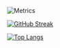 ![Metrics](https://metrics.lecoq.io/Sulcrus?template=classic&achievements=1&introduction=1&skyline=1&projects=1&gists=1&reactions=1&sponsorships=1&stargazers=1&splatoon=1&leetcode=1&base=header%2C%20activity%2C%20community%2C%20repositories%2C%20metadata&base.indepth=false&base.hireable=false&base.skip=false&stargazers=false&stargazers.days=14&stargazers.charts=true&stargazers.charts.type=classic&stargazers.worldmap=false&stargazers.worldmap.sample=0&reactions=false&reactions.limit=200&reactions.limit.issues=100&reactions.limit.discussions=100&reactions.limit.discussions.comments=100&reactions.days=0&reactions.display=absolute&sponsorships=false&sponsorships.sections=amount%2C%20sponsorships&sponsorships.size=24&achievements=false&achievements.threshold=C&achievements.secrets=true&achievements.display=detailed&achievements.limit=0&gists=false&projects=false&projects.limit=4&projects.descriptions=false&introduction=false&introduction.title=true&skyline=false&skyline.year=current-year&skyline.frames=60&skyline.quality=0.5&skyline.compatibility=false&skyline.settings=%7B%0A%20%20%22url%22%3A%20%22https%3A%2F%2Fskyline.github.com%2F%24%7Blogin%7D%2F%24%7Byear%7D%22%2C%0A%20%20%22ready%22%3A%20%22%5B...document.querySelectorAll('span')%5D.map(span%20%3D%3E%20span.innerText).includes('Share%20on%20Twitter')%22%2C%0A%20%20%22wait%22%3A%201%2C%0A%20%20%22hide%22%3A%20%22button%2C%20footer%2C%20a%22%0A%7D%0A&leetcode=false&leetcode.user=.user.login&leetcode.sections=solved&leetcode.limit.skills=10&leetcode.limit.recent=2&splatoon=false&splatoon.sections=player%2C%20versus%2C%20salmon-run&splatoon.versus.limit=1&splatoon.salmon.limit=1&splatoon.statink=false&splatoon.source=splatnet&config.timezone=Asia%2FKatmandu)

[![GitHub Streak](http://github-readme-streak-stats.herokuapp.com?user=sulcrus&theme=dark&background=000000)](https://git.io/streak-stats)

[![Top Langs](https://github-readme-stats.vercel.app/api/top-langs/?username=sulcrus&layout=compact&theme=vision-friendly-dark)](https://github.com/anuraghazra/github-readme-stats)

